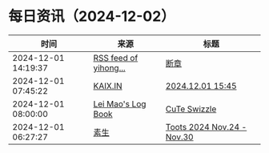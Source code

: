 ﻿# 每日资讯（2024-12-02）

|时间|来源|标题|
|---|---|---|
|2024-12-01 14:19:37|[RSS feed of yihong...](https://raw.githubusercontent.com/yihong0618/gitblog/master/feed.xml)|[断章](https://github.com/yihong0618/gitblog/issues/301)|
|2024-12-01 07:45:22|[KAIX.IN](https://kaix.in/feed/)|[2024.12.01 15:45](https://kaix.in/2024/1201-v/)|
|2024-12-01 08:00:00|[Lei Mao's Log Book](https://leimao.github.io/atom.xml)|[CuTe Swizzle](https://leimao.github.io/blog/CuTe-Swizzle/)|
|2024-12-01 06:27:27|[素生](http://z.arlmy.me/atom.xml)|[Toots 2024 Nov.24 - Nov.30](http://z.arlmy.me/posts/MastodonArchives/2024/MastodonTootsArchives_20241130/)|
